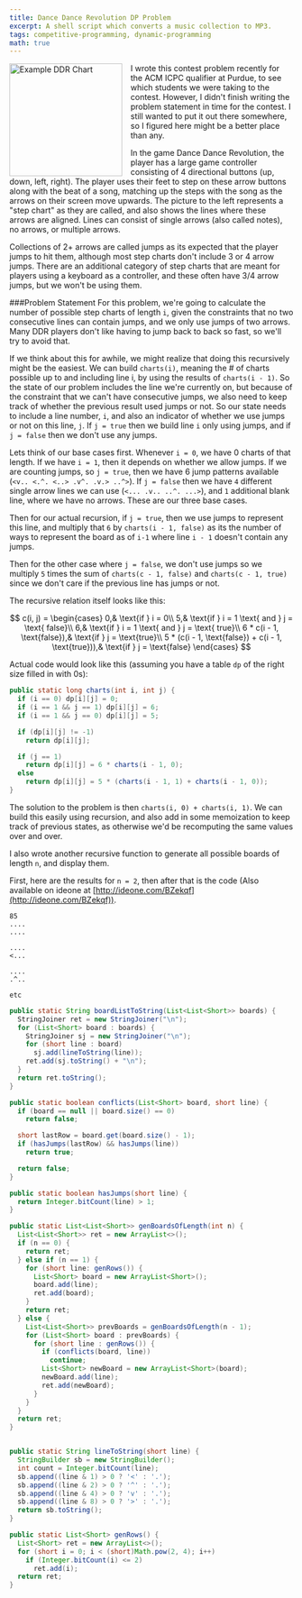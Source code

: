 ```yaml
---
title: Dance Dance Revolution DP Problem
excerpt: A shell script which converts a music collection to MP3.
tags: competitive-programming, dynamic-programming
math: true
---
```


<img src="/images/ddr-chart.jpg" alt="Example DDR Chart" style="width: 200px; float: left;margin-right: 15px;"/>

I wrote this contest problem recently for the ACM ICPC qualifier at Purdue, to see which students we were taking to the contest. However, I didn't finish writing the problem statement in time for the contest. I still wanted to put it out there somewhere, so I figured here might be a better place than any.

In the game Dance Dance Revolution, the player has a large game controller consisting of 4 directional buttons (up, down, left, right). The player uses their feet to step on these arrow buttons along with the beat of a song, matching up the steps with the song as the arrows on their screen move upwards. The picture to the left represents a "step chart" as they are called, and also shows the lines where these arrows are aligned. Lines can consist of single arrows (also called notes), no arrows, or multiple arrows. 

Collections of 2+ arrows are called jumps as its expected that the player jumps to hit them, although most step charts don't include 3 or 4 arrow jumps. There are an additional category of step charts that are meant for players using a keyboard as a controller, and these often have 3/4 arrow jumps, but we won't be using them.

###Problem Statement
For this problem, we're going to calculate the number of possible step charts of length `i`, given the constraints that no two consecutive lines can contain jumps, and we only use jumps of two arrows. Many DDR players don't like having to jump back to back so fast, so we'll try to avoid that.

If we think about this for awhile, we might realize that doing this recursively might be the easiest. We can build `charts(i)`, meaning the # of charts possible up to and including line i, by using the results of `charts(i - 1)`. So the state of our problem includes the line we're currently on, but because of the constraint that we can't have consecutive jumps, we also need to keep track of whether the previous result used jumps or not. So our state needs to include a line number, `i`, and also an indicator of whether we use jumps or not on this line, `j`. If `j = true` then we build line `i` only using jumps, and if `j = false` then we don't use any jumps.

Lets think of our base cases first. Whenever `i = 0`, we have 0 charts of that length. If we have `i = 1`, then it depends on whether we allow jumps. If we are counting jumps, so `j = true`, then we have 6 jump patterns available (`<v.. <.^. <..> .v^. .v.> ..^>`). If `j = false` then we have `4` different single arrow lines we can use (`<... .v.. ..^. ...>`), and `1` additional blank line, where we have no arrows. These are our three base cases.

Then for our actual recursion, if `j = true`, then we use jumps to represent this line, and multiply that `6` by `charts(i - 1, false)` as its the number of ways to represent the board as of `i-1` where line `i - 1` doesn't contain any jumps. 

Then for the other case where `j = false`, we don't use jumps so we multiply `5` times the sum of `charts(c - 1, false)` and `charts(c - 1, true)` since we don't care if the previous line has jumps or not.

The recursive relation itself looks like this:

$$
c(i, j) = 
\begin{cases}
    0,& \text{if } i = 0\\
    5,& \text{if } i = 1 \text{ and } j = \text{ false}\\
    6,& \text{if } i = 1 \text{ and } j = \text{ true}\\
    6 * c(i - 1, \text{false}),& \text{if } j = \text{true}\\
    5 * (c(i - 1, \text{false}) + c(i - 1, \text{true})),& \text{if } j = \text{false}
\end{cases}
$$

Actual code would look like this (assuming you have a table `dp` of the right size filled in with 0s):
```java
public static long charts(int i, int j) {
  if (i == 0) dp[i][j] = 0;
  if (i == 1 && j == 1) dp[i][j] = 6;
  if (i == 1 && j == 0) dp[i][j] = 5;

  if (dp[i][j] != -1) 
    return dp[i][j];

  if (j == 1)
    return dp[i][j] = 6 * charts(i - 1, 0);
  else
    return dp[i][j] = 5 * (charts(i - 1, 1) + charts(i - 1, 0));
}
```

The solution to the problem is then `charts(i, 0) + charts(i, 1)`. We can build this easily using recursion, and also add in some memoization to keep track of previous states, as otherwise we'd be recomputing the same values over and over. 

I also wrote another recursive function to generate all possible boards of length `n`, and display them.

First, here are the results for `n = 2`, then after that is the code (Also available on ideone at [http://ideone.com/BZekqf](http://ideone.com/BZekqf)).
```
85
....
....

....
<...

....
.^..

etc
```

```java
public static String boardListToString(List<List<Short>> boards) {
  StringJoiner ret = new StringJoiner("\n");
  for (List<Short> board : boards) {
    StringJoiner sj = new StringJoiner("\n");
    for (short line : board)
      sj.add(lineToString(line));
    ret.add(sj.toString() + "\n");
  }
  return ret.toString();
}

public static boolean conflicts(List<Short> board, short line) {
  if (board == null || board.size() == 0)
    return false;

  short lastRow = board.get(board.size() - 1);
  if (hasJumps(lastRow) && hasJumps(line))
    return true;

  return false;
}

public static boolean hasJumps(short line) {
  return Integer.bitCount(line) > 1;
}

public static List<List<Short>> genBoardsOfLength(int n) {
  List<List<Short>> ret = new ArrayList<>();
  if (n == 0) {
    return ret;
  } else if (n == 1) {
    for (short line: genRows()) {
      List<Short> board = new ArrayList<Short>();
      board.add(line);
      ret.add(board);
    }
    return ret;
  } else {
    List<List<Short>> prevBoards = genBoardsOfLength(n - 1);
    for (List<Short> board : prevBoards) {
      for (short line : genRows()) {
        if (conflicts(board, line))
          continue;
        List<Short> newBoard = new ArrayList<Short>(board);
        newBoard.add(line);
        ret.add(newBoard);
      }
    }
  }
  return ret;
}


public static String lineToString(short line) {
  StringBuilder sb = new StringBuilder();
  int count = Integer.bitCount(line);
  sb.append((line & 1) > 0 ? '<' : '.');
  sb.append((line & 2) > 0 ? '^' : '.');
  sb.append((line & 4) > 0 ? 'v' : '.');
  sb.append((line & 8) > 0 ? '>' : '.');
  return sb.toString();
}

public static List<Short> genRows() {
  List<Short> ret = new ArrayList<>();
  for (short i = 0; i < (short)Math.pow(2, 4); i++)
    if (Integer.bitCount(i) <= 2)
      ret.add(i);
  return ret;
}
```
